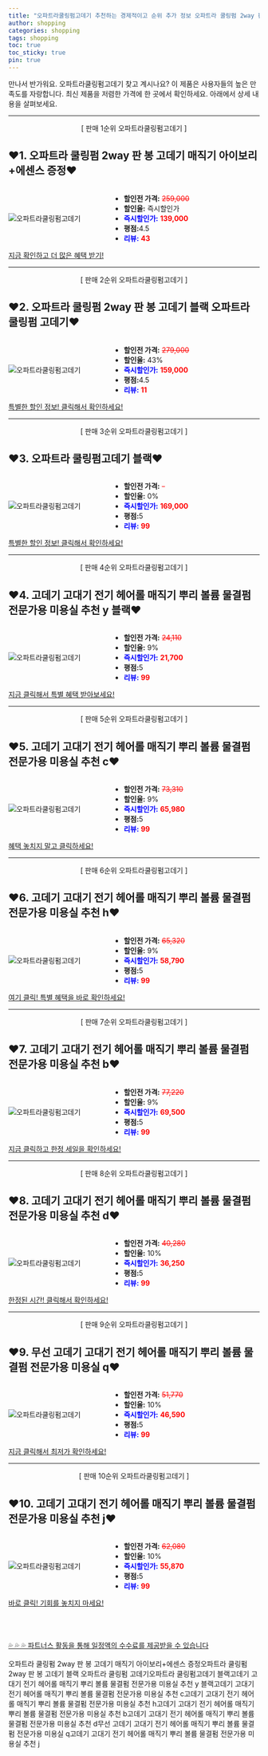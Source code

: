 ```yaml
---
title: "오파트라쿨링펌고데기 추천하는 경제적이고 순위 추가 정보 오파트라 쿨링펌 2way 판 봉"
author: shopping
categories: shopping
tags: shopping
toc: true
toc_sticky: true
pin: true
---
```

만나서 반가워요. 오파트라쿨링펌고데기 찾고 계시나요? 이 제품은 사용자들의 높은 만족도를 자랑합니다. 최신 제품을 저렴한 가격에 한 곳에서 확인하세요. 아래에서 상세 내용을 살펴보세요.

---
<p class="toplist" style="margin: 0 auto; display: block; width: fit-content;">[ 판매 1순위 오파트라쿨링펌고데기 ]</p>

<h2><strong>❤️1. 오파트라 쿨링펌 2way 판 봉 고데기 매직기 아이보리+에센스 증정❤️</strong></h2>

<div style="display: flex; align-items: center;">
    <div style="flex: 0.4;">
        <img src="https://thumbnail8.coupangcdn.com/thumbnails/remote/230x230ex/image/vendor_inventory/8ca9/4d9af39aa320ba23468f2917ee4d3bfed0da4192b96a4e3ffaa6b8cc2c99.jpg" alt="오파트라쿨링펌고데기" style="max-width: 100%;">
    </div>
    <div style="flex: 0.6; margin-left: 10px;">
        <ul>
            <li><strong>할인전 가격:</strong> <del style="color: red;">259,000</del></li>
            <li><strong>할인율:</strong> 즉시할인가</li>
            <li><span style='color:blue'><strong>즉시할인가:</strong></span> <span style='color:red'><strong>139,000</strong></span></li>
            <li><strong>평점:</strong>4.5</li>
            <li><span style='color:blue'><strong>리뷰:</strong></span> <span style='color:red'><strong>43</strong></span></li>
        </ul>
    </div>
</div>
<div class="center">
    <a href="https://William4Davisa.github.io?lptag=AF9450613&subid=githubio&pageKey=7812175478&traceid=V0-153&itemId=21193366231&vendorItemId=83917074775" class="myButton">
        지금 확인하고 더 많은 혜택 받기!
    </a>
</div>


---
<p class="toplist" style="margin: 0 auto; display: block; width: fit-content;">[ 판매 2순위 오파트라쿨링펌고데기 ]</p>

<h2><strong>❤️2. 오파트라 쿨링펌 2way 판 봉 고데기 블랙 오파트라 쿨링펌 고데기❤️</strong></h2>

<div style="display: flex; align-items: center;">
    <div style="flex: 0.4;">
        <img src="https://thumbnail9.coupangcdn.com/thumbnails/remote/230x230ex/image/vendor_inventory/d99a/d7bfb185133297df147efda85ac4dc5de7789163fb419a51d85a3ff60bd6.jpg" alt="오파트라쿨링펌고데기" style="max-width: 100%;">
    </div>
    <div style="flex: 0.6; margin-left: 10px;">
        <ul>
            <li><strong>할인전 가격:</strong> <del style="color: red;">279,000</del></li>
            <li><strong>할인율:</strong> 43%</li>
            <li><span style='color:blue'><strong>즉시할인가:</strong></span> <span style='color:red'><strong>159,000</strong></span></li>
            <li><strong>평점:</strong>4.5</li>
            <li><span style='color:blue'><strong>리뷰:</strong></span> <span style='color:red'><strong>11</strong></span></li>
        </ul>
    </div>
</div>
<div class="center">
    <a href="https://William4Davisa.github.io?lptag=AF9450613&subid=githubio&pageKey=7297169033&traceid=V0-153&itemId=18664437928&vendorItemId=83917074736" class="myButton">
        특별한 할인 정보! 클릭해서 확인하세요!
    </a>
</div>


---
<p class="toplist" style="margin: 0 auto; display: block; width: fit-content;">[ 판매 3순위 오파트라쿨링펌고데기 ]</p>

<h2><strong>❤️3. 오파트라 쿨링펌고데기 블랙❤️</strong></h2>

<div style="display: flex; align-items: center;">
    <div style="flex: 0.4;">
        <img src="https://thumbnail8.coupangcdn.com/thumbnails/remote/230x230ex/image/vendor_inventory/e6c5/658f982bd44e5e8ee6e17a746fe29040fd73b67c1692b469194967bccf71.JPG" alt="오파트라쿨링펌고데기" style="max-width: 100%;">
    </div>
    <div style="flex: 0.6; margin-left: 10px;">
        <ul>
            <li><strong>할인전 가격:</strong> <del style="color: red;">-</del></li>
            <li><strong>할인율:</strong> 0%</li>
            <li><span style='color:blue'><strong>즉시할인가:</strong></span> <span style='color:red'><strong>169,000</strong></span></li>
            <li><strong>평점:</strong>5</li>
            <li><span style='color:blue'><strong>리뷰:</strong></span> <span style='color:red'><strong>99</strong></span></li>
        </ul>
    </div>
</div>
<div class="center">
    <a href="https://William4Davisa.github.io?lptag=AF9450613&subid=githubio&pageKey=6919878464&traceid=V0-153&itemId=16706148615&vendorItemId=83888581614" class="myButton">
        특별한 할인 정보! 클릭해서 확인하세요!
    </a>
</div>


---
<p class="toplist" style="margin: 0 auto; display: block; width: fit-content;">[ 판매 4순위 오파트라쿨링펌고데기 ]</p>

<h2><strong>❤️4. 고데기 고대기 전기 헤어롤 매직기 뿌리 볼륨 물결펌 전문가용 미용실 추천 y 블랙❤️</strong></h2>

<div style="display: flex; align-items: center;">
    <div style="flex: 0.4;">
        <img src="https://thumbnail9.coupangcdn.com/thumbnails/remote/230x230ex/image/vendor_inventory/ec1e/5ec2f0d1db1d65879af82250d3ad9c3b19fb2213279aebac649f26c67d23.jpg" alt="오파트라쿨링펌고데기" style="max-width: 100%;">
    </div>
    <div style="flex: 0.6; margin-left: 10px;">
        <ul>
            <li><strong>할인전 가격:</strong> <del style="color: red;">24,110</del></li>
            <li><strong>할인율:</strong> 9%</li>
            <li><span style='color:blue'><strong>즉시할인가:</strong></span> <span style='color:red'><strong>21,700</strong></span></li>
            <li><strong>평점:</strong>5</li>
            <li><span style='color:blue'><strong>리뷰:</strong></span> <span style='color:red'><strong>99</strong></span></li>
        </ul>
    </div>
</div>
<div class="center">
    <a href="https://William4Davisa.github.io?lptag=AF9450613&subid=githubio&pageKey=8129775935&traceid=V0-153&itemId=23085649636&vendorItemId=90119118974" class="myButton">
        지금 클릭해서 특별 혜택 받아보세요!
    </a>
</div>


---
<p class="toplist" style="margin: 0 auto; display: block; width: fit-content;">[ 판매 5순위 오파트라쿨링펌고데기 ]</p>

<h2><strong>❤️5. 고데기 고대기 전기 헤어롤 매직기 뿌리 볼륨 물결펌 전문가용 미용실 추천 c❤️</strong></h2>

<div style="display: flex; align-items: center;">
    <div style="flex: 0.4;">
        <img src="https://thumbnail6.coupangcdn.com/thumbnails/remote/230x230ex/image/vendor_inventory/fde6/4789ad69044477bec79a8a23fc6a370b627e5d6c27400496a41492cf9bd4.jpg" alt="오파트라쿨링펌고데기" style="max-width: 100%;">
    </div>
    <div style="flex: 0.6; margin-left: 10px;">
        <ul>
            <li><strong>할인전 가격:</strong> <del style="color: red;">73,310</del></li>
            <li><strong>할인율:</strong> 9%</li>
            <li><span style='color:blue'><strong>즉시할인가:</strong></span> <span style='color:red'><strong>65,980</strong></span></li>
            <li><strong>평점:</strong>5</li>
            <li><span style='color:blue'><strong>리뷰:</strong></span> <span style='color:red'><strong>99</strong></span></li>
        </ul>
    </div>
</div>
<div class="center">
    <a href="https://William4Davisa.github.io?lptag=AF9450613&subid=githubio&pageKey=8129605865&traceid=V0-153&itemId=23084916275&vendorItemId=90118390774" class="myButton">
        혜택 놓치지 말고 클릭하세요!
    </a>
</div>


---
<p class="toplist" style="margin: 0 auto; display: block; width: fit-content;">[ 판매 6순위 오파트라쿨링펌고데기 ]</p>

<h2><strong>❤️6. 고데기 고대기 전기 헤어롤 매직기 뿌리 볼륨 물결펌 전문가용 미용실 추천 h❤️</strong></h2>

<div style="display: flex; align-items: center;">
    <div style="flex: 0.4;">
        <img src="https://thumbnail10.coupangcdn.com/thumbnails/remote/230x230ex/image/vendor_inventory/09b8/bfa06b7e1920b7b99ed27bafa6faa9bd394794288363cb724e81ba637384.JPG" alt="오파트라쿨링펌고데기" style="max-width: 100%;">
    </div>
    <div style="flex: 0.6; margin-left: 10px;">
        <ul>
            <li><strong>할인전 가격:</strong> <del style="color: red;">65,320</del></li>
            <li><strong>할인율:</strong> 9%</li>
            <li><span style='color:blue'><strong>즉시할인가:</strong></span> <span style='color:red'><strong>58,790</strong></span></li>
            <li><strong>평점:</strong>5</li>
            <li><span style='color:blue'><strong>리뷰:</strong></span> <span style='color:red'><strong>99</strong></span></li>
        </ul>
    </div>
</div>
<div class="center">
    <a href="https://William4Davisa.github.io?lptag=AF9450613&subid=githubio&pageKey=8129650058&traceid=V0-153&itemId=23085120798&vendorItemId=90118593811" class="myButton">
        여기 클릭! 특별 혜택을 바로 확인하세요!
    </a>
</div>


---
<p class="toplist" style="margin: 0 auto; display: block; width: fit-content;">[ 판매 7순위 오파트라쿨링펌고데기 ]</p>

<h2><strong>❤️7. 고데기 고대기 전기 헤어롤 매직기 뿌리 볼륨 물결펌 전문가용 미용실 추천 b❤️</strong></h2>

<div style="display: flex; align-items: center;">
    <div style="flex: 0.4;">
        <img src="https://thumbnail6.coupangcdn.com/thumbnails/remote/230x230ex/image/vendor_inventory/ca27/dfef63aa45181c0ff8a1a836cae9f21297e557b8d97dc54f3519733ae7d6.jpg" alt="오파트라쿨링펌고데기" style="max-width: 100%;">
    </div>
    <div style="flex: 0.6; margin-left: 10px;">
        <ul>
            <li><strong>할인전 가격:</strong> <del style="color: red;">77,220</del></li>
            <li><strong>할인율:</strong> 9%</li>
            <li><span style='color:blue'><strong>즉시할인가:</strong></span> <span style='color:red'><strong>69,500</strong></span></li>
            <li><strong>평점:</strong>5</li>
            <li><span style='color:blue'><strong>리뷰:</strong></span> <span style='color:red'><strong>99</strong></span></li>
        </ul>
    </div>
</div>
<div class="center">
    <a href="https://William4Davisa.github.io?lptag=AF9450613&subid=githubio&pageKey=8129598845&traceid=V0-153&itemId=23084882090&vendorItemId=90118356710" class="myButton">
        지금 클릭하고 한정 세일을 확인하세요!
    </a>
</div>


---
<p class="toplist" style="margin: 0 auto; display: block; width: fit-content;">[ 판매 8순위 오파트라쿨링펌고데기 ]</p>

<h2><strong>❤️8. 고데기 고대기 전기 헤어롤 매직기 뿌리 볼륨 물결펌 전문가용 미용실 추천 d❤️</strong></h2>

<div style="display: flex; align-items: center;">
    <div style="flex: 0.4;">
        <img src="https://thumbnail10.coupangcdn.com/thumbnails/remote/230x230ex/image/vendor_inventory/ab78/aa2c14d550b85d18a06bfa4d505dece59f1841f2212da2514281f0f8633b.png" alt="오파트라쿨링펌고데기" style="max-width: 100%;">
    </div>
    <div style="flex: 0.6; margin-left: 10px;">
        <ul>
            <li><strong>할인전 가격:</strong> <del style="color: red;">40,280</del></li>
            <li><strong>할인율:</strong> 10%</li>
            <li><span style='color:blue'><strong>즉시할인가:</strong></span> <span style='color:red'><strong>36,250</strong></span></li>
            <li><strong>평점:</strong>5</li>
            <li><span style='color:blue'><strong>리뷰:</strong></span> <span style='color:red'><strong>99</strong></span></li>
        </ul>
    </div>
</div>
<div class="center">
    <a href="https://William4Davisa.github.io?lptag=AF9450613&subid=githubio&pageKey=8129615542&traceid=V0-153&itemId=23084973002&vendorItemId=90118448258" class="myButton">
        한정된 시간! 클릭해서 확인하세요!
    </a>
</div>


---
<p class="toplist" style="margin: 0 auto; display: block; width: fit-content;">[ 판매 9순위 오파트라쿨링펌고데기 ]</p>

<h2><strong>❤️9. 무선 고데기 고대기 전기 헤어롤 매직기 뿌리 볼륨 물결펌 전문가용 미용실 q❤️</strong></h2>

<div style="display: flex; align-items: center;">
    <div style="flex: 0.4;">
        <img src="https://thumbnail9.coupangcdn.com/thumbnails/remote/230x230ex/image/vendor_inventory/d369/a04025931ac06173676f1a4a156e17f43dd674d5a0754cff09e923c8e7aa.jpg" alt="오파트라쿨링펌고데기" style="max-width: 100%;">
    </div>
    <div style="flex: 0.6; margin-left: 10px;">
        <ul>
            <li><strong>할인전 가격:</strong> <del style="color: red;">51,770</del></li>
            <li><strong>할인율:</strong> 10%</li>
            <li><span style='color:blue'><strong>즉시할인가:</strong></span> <span style='color:red'><strong>46,590</strong></span></li>
            <li><strong>평점:</strong>5</li>
            <li><span style='color:blue'><strong>리뷰:</strong></span> <span style='color:red'><strong>99</strong></span></li>
        </ul>
    </div>
</div>
<div class="center">
    <a href="https://William4Davisa.github.io?lptag=AF9450613&subid=githubio&pageKey=8129706041&traceid=V0-153&itemId=23085355926&vendorItemId=90118827314" class="myButton">
        지금 클릭해서 최저가 확인하세요!
    </a>
</div>


---
<p class="toplist" style="margin: 0 auto; display: block; width: fit-content;">[ 판매 10순위 오파트라쿨링펌고데기 ]</p>

<h2><strong>❤️10. 고데기 고대기 전기 헤어롤 매직기 뿌리 볼륨 물결펌 전문가용 미용실 추천 j❤️</strong></h2>

<div style="display: flex; align-items: center;">
    <div style="flex: 0.4;">
        <img src="https://thumbnail9.coupangcdn.com/thumbnails/remote/230x230ex/image/vendor_inventory/7ea9/65a59409ad66e742643f0ba2a13da883967a27bbf3ca50157c52933c2444.jpg" alt="오파트라쿨링펌고데기" style="max-width: 100%;">
    </div>
    <div style="flex: 0.6; margin-left: 10px;">
        <ul>
            <li><strong>할인전 가격:</strong> <del style="color: red;">62,080</del></li>
            <li><strong>할인율:</strong> 10%</li>
            <li><span style='color:blue'><strong>즉시할인가:</strong></span> <span style='color:red'><strong>55,870</strong></span></li>
            <li><strong>평점:</strong>5</li>
            <li><span style='color:blue'><strong>리뷰:</strong></span> <span style='color:red'><strong>99</strong></span></li>
        </ul>
    </div>
</div>
<div class="center">
    <a href="https://William4Davisa.github.io?lptag=AF9450613&subid=githubio&pageKey=8129658034&traceid=V0-153&itemId=23085158082&vendorItemId=90118630694" class="myButton">
        바로 클릭! 기회를 놓치지 마세요!
    </a>
</div>

<br><br><br>[💦 💦 💦 파트너스 활동을 통해 일정액의 수수료를 제공받을 수 있습니다](https://link.coupang.com/a/bcpT2c)<br><br>오파트라 쿨링펌 2way 판 봉 고데기 매직기 아이보리+에센스 증정오파트라 쿨링펌 2way 판 봉 고데기 블랙 오파트라 쿨링펌 고데기오파트라 쿨링펌고데기 블랙고데기 고대기 전기 헤어롤 매직기 뿌리 볼륨 물결펌 전문가용 미용실 추천 y 블랙고데기 고대기 전기 헤어롤 매직기 뿌리 볼륨 물결펌 전문가용 미용실 추천 c고데기 고대기 전기 헤어롤 매직기 뿌리 볼륨 물결펌 전문가용 미용실 추천 h고데기 고대기 전기 헤어롤 매직기 뿌리 볼륨 물결펌 전문가용 미용실 추천 b고데기 고대기 전기 헤어롤 매직기 뿌리 볼륨 물결펌 전문가용 미용실 추천 d무선 고데기 고대기 전기 헤어롤 매직기 뿌리 볼륨 물결펌 전문가용 미용실 q고데기 고대기 전기 헤어롤 매직기 뿌리 볼륨 물결펌 전문가용 미용실 추천 j